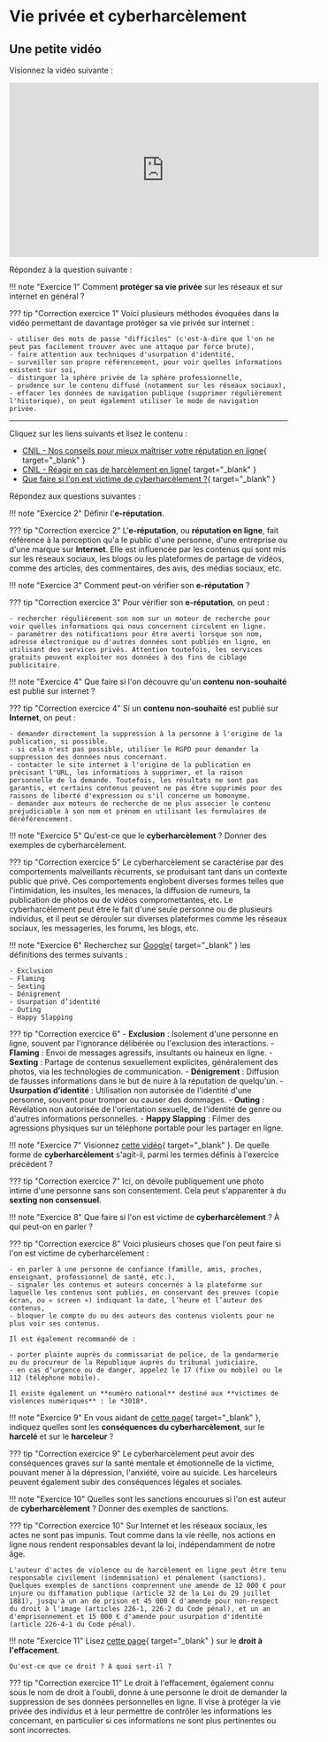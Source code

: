 # Vie privée et cyberharcèlement

## Une petite vidéo

Visionnez la vidéo suivante :

<iframe width="560" height="315" src="https://www.youtube-nocookie.com/embed/U7xOBOnQ0G4" title="YouTube video player" frameborder="0" allow="accelerometer; autoplay; clipboard-write; encrypted-media; gyroscope; picture-in-picture; web-share" allowfullscreen></iframe>

Répondez à la question suivante :

!!! note "Exercice 1"
    Comment **protéger sa vie privée** sur les réseaux et sur internet en général ?

??? tip "Correction exercice 1"
    Voici plusieurs méthodes évoquées dans la vidéo permettant de davantage protéger sa vie privée sur internet :

    - utiliser des mots de passe "difficiles" (c'est-à-dire que l'on ne peut pas facilement trouver avec une attaque par force brute),
    - faire attention aux techniques d'usurpation d'identité,
    - surveiller son propre référencement, pour voir quelles informations existent sur soi,
    - distinguer la sphère privée de la sphère professionnelle,
    - prudence sur le contenu diffusé (notamment sur les réseaux sociaux),
    - effacer les données de navigation publique (supprimer régulièrement l'historique), on peut également utiliser le mode de navigation privée.

---

Cliquez sur les liens suivants et lisez le contenu :

- [CNIL - Nos conseils pour mieux maîtriser votre réputation en ligne](https://www.cnil.fr/fr/nos-conseils-pour-mieux-maitriser-votre-reputation-en-ligne){ target="_blank" }
- [CNIL - Réagir en cas de harcèlement en ligne](https://www.cnil.fr/fr/reagir-en-cas-de-harcelement-en-ligne){ target="_blank" }
- [Que faire si l'on est victime de cyberharcèlement ?](http://webetab.ac-bordeaux.fr/college-dussarrat/fileadmin/0400729A/templates/PDF/harcelement/Harcelement_-Que_faire_-eleve_victime.pdf){ target="_blank" }

Répondez aux questions suivantes :

!!! note "Exercice 2"
    Définir l'**e-réputation**.

??? tip "Correction exercice 2"
    L'**e-réputation**, ou **réputation en ligne**, fait référence à la perception qu'a le public d'une personne, d'une entreprise ou d'une marque sur **Internet**. Elle est influencée par les contenus qui sont mis sur les réseaux sociaux, les blogs ou les plateformes de partage de vidéos, comme des articles, des commentaires, des avis, des médias sociaux, etc.

!!! note "Exercice 3"
    Comment peut-on vérifier son **e-réputation** ?

??? tip "Correction exercice 3"
    Pour vérifier son **e-réputation**, on peut :
    
    - rechercher régulièrement son nom sur un moteur de recherche pour voir quelles informations qui nous concernent circulent en ligne.
    - paramétrer des notifications pour être averti lorsque son nom, adresse électronique ou d'autres données sont publiés en ligne, en utilisant des services privés. Attention toutefois, les services gratuits peuvent exploiter nos données à des fins de ciblage publicitaire.

!!! note "Exercice 4"
    Que faire si l'on découvre qu'un **contenu non-souhaité** est publié sur internet ?

??? tip "Correction exercice 4"
    Si un **contenu non-souhaité** est publié sur **Internet**, on peut :

    - demander directement la suppression à la personne à l'origine de la publication, si possible.
    - si cela n'est pas possible, utiliser le RGPD pour demander la suppression des données nous concernant.
    - contacter le site internet à l'origine de la publication en précisant l'URL, les informations à supprimer, et la raison personnelle de la demande. Toutefois, les résultats ne sont pas garantis, et certains contenus peuvent ne pas être supprimés pour des raisons de liberté d'expression ou s'il concerne un homonyme.
    - demander aux moteurs de recherche de ne plus associer le contenu préjudiciable à son nom et prénom en utilisant les formulaires de déréférencement.

!!! note "Exercice 5"
    Qu'est-ce que le **cyberharcèlement** ? Donner des exemples de cyberharcèlement.

??? tip "Correction exercice 5"
    Le cyberharcèlement se caractérise par des comportements malveillants récurrents, se produisant tant dans un contexte public que privé. Ces comportements englobent diverses formes telles que l'intimidation, les insultes, les menaces, la diffusion de rumeurs, la publication de photos ou de vidéos compromettantes, etc. Le cyberharcèlement peut être le fait d'une seule personne ou de plusieurs individus, et il peut se dérouler sur diverses plateformes comme les réseaux sociaux, les messageries, les forums, les blogs, etc.

!!! note "Exercice 6"
    Recherchez sur [Google](https://google.fr/){ target="_blank" } les définitions des termes suivants :

    - Exclusion
    - Flaming
    - Sexting
    - Dénigrement
    - Usurpation d’identité
    - Outing
    - Happy Slapping

??? tip "Correction exercice 6"
    - **Exclusion** : Isolement d'une personne en ligne, souvent par l'ignorance délibérée ou l'exclusion des interactions.
    - **Flaming** : Envoi de messages agressifs, insultants ou haineux en ligne.
    - **Sexting** : Partage de contenus sexuellement explicites, généralement des photos, via les technologies de communication.
    - **Dénigrement** : Diffusion de fausses informations dans le but de nuire à la réputation de quelqu'un.
    - **Usurpation d’identité** : Utilisation non autorisée de l'identité d'une personne, souvent pour tromper ou causer des dommages.
    - **Outing** : Révélation non autorisée de l'orientation sexuelle, de l'identité de genre ou d'autres informations personnelles.
    - **Happy Slapping** : Filmer des agressions physiques sur un téléphone portable pour les partager en ligne.

!!! note "Exercice 7"
    Visionnez [cette vidéo](https://www.youtube-nocookie.com/embed/l1oSY0RdK_M){ target="_blank" }.
    De quelle forme de **cyberharcèlement** s'agit-il, parmi les termes définis à l'exercice précédent ?

??? tip "Correction exercice 7"
    Ici, on dévoile publiquement une photo intime d'une personne sans son consentement. Cela peut s'apparenter à du **sexting non consensuel**.

!!! note "Exercice 8"
    Que faire si l'on est victime de **cyberharcèlement** ? À qui peut-on en parler ?

??? tip "Correction exercice 8"
    Voici plusieurs choses que l'on peut faire si l'on est victime de cyberharcèlement :

    - en parler à une personne de confiance (famille, amis, proches, enseignant, professionnel de santé, etc.),
    - signaler les contenus et auteurs concernés à la plateforme sur laquelle les contenus sont publiés, en conservant des preuves (copie écran, ou « screen ») indiquant la date, l’heure et l’auteur des contenus,
    - bloquer le compte du ou des auteurs des contenus violents pour ne plus voir ses contenus.

    Il est également recommandé de :
    
    - porter plainte auprès du commissariat de police, de la gendarmerie ou du procureur de la République auprès du tribunal judiciaire,
    - en cas d’urgence ou de danger, appelez le 17 (fixe ou mobile) ou le 112 (téléphone mobile).

    Il existe également un **numéro national** destiné aux **victimes de violences numériques** : le *3018*.


!!! note "Exercice 9"
    En vous aidant de [cette page](https://www.education.gouv.fr/non-au-harcelement/outils-de-sensibilisation-323028){ target="_blank" }, indiquez quelles sont les **conséquences du cyberharcèlement**, sur le **harcelé** et sur le **harceleur** ?

??? tip "Correction exercice 9"
    Le cyberharcèlement peut avoir des conséquences graves sur la santé mentale et émotionnelle de la victime, pouvant mener à la dépression, l'anxiété, voire au suicide. Les harceleurs peuvent également subir des conséquences légales et sociales.

!!! note "Exercice 10"
    Quelles sont les sanctions encourues si l'on est auteur de **cyberharcèlement** ? Donner des exemples de sanctions.

??? tip "Correction exercice 10"
    Sur Internet et les réseaux sociaux, les actes ne sont pas impunis. Tout comme dans la vie réelle, nos actions en ligne nous rendent responsables devant la loi, indépendamment de notre âge.

    L'auteur d'actes de violence ou de harcèlement en ligne peut être tenu responsable civilement (indemnisation) et pénalement (sanctions). Quelques exemples de sanctions comprennent une amende de 12 000 € pour injure ou diffamation publique (article 32 de la Loi du 29 juillet 1881), jusqu'à un an de prison et 45 000 € d'amende pour non-respect du droit à l'image (articles 226-1, 226-2 du Code pénal), et un an d'emprisonnement et 15 000 € d'amende pour usurpation d'identité (article 226-4-1 du Code pénal).

!!! note "Exercice 11"
    Lisez [cette page](https://www.cnil.fr/fr/comprendre-mes-droits/le-droit-leffacement-supprimer-vos-donnees-en-ligne){ target="_blank" } sur le **droit à l'effacement**.

    Qu'est-ce que ce droit ? À quoi sert-il ?

??? tip "Correction exercice 11"
    Le droit à l'effacement, également connu sous le nom de droit à l'oubli, donne à une personne le droit de demander la suppression de ses données personnelles en ligne. Il vise à protéger la vie privée des individus et à leur permettre de contrôler les informations les concernant, en particulier si ces informations ne sont plus pertinentes ou sont incorrectes.